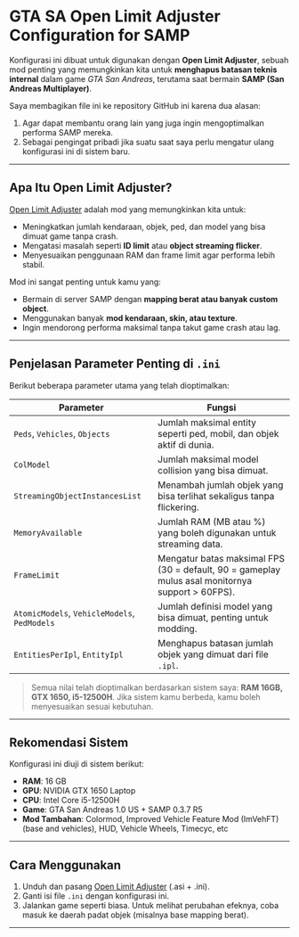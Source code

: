 # GTA SA Open Limit Adjuster Configuration for SAMP

Konfigurasi ini dibuat untuk digunakan dengan **Open Limit Adjuster**, sebuah mod penting yang memungkinkan kita untuk **menghapus batasan teknis internal** dalam game *GTA San Andreas*, terutama saat bermain **SAMP (San Andreas Multiplayer)**.

Saya membagikan file ini ke repository GitHub ini karena dua alasan:
1. Agar dapat membantu orang lain yang juga ingin mengoptimalkan performa SAMP mereka.
2. Sebagai pengingat pribadi jika suatu saat saya perlu mengatur ulang konfigurasi ini di sistem baru.

---

## Apa Itu Open Limit Adjuster?

[Open Limit Adjuster](https://github.com/GTAmodding/III.VC.SA.LimitAdjuster) adalah mod yang memungkinkan kita untuk:
- Meningkatkan jumlah kendaraan, objek, ped, dan model yang bisa dimuat game tanpa crash.
- Mengatasi masalah seperti **ID limit** atau **object streaming flicker**.
- Menyesuaikan penggunaan RAM dan frame limit agar performa lebih stabil.

Mod ini sangat penting untuk kamu yang:
- Bermain di server SAMP dengan **mapping berat atau banyak custom object**.
- Menggunakan banyak **mod kendaraan, skin, atau texture**.
- Ingin mendorong performa maksimal tanpa takut game crash atau lag.

---

## Penjelasan Parameter Penting di `.ini`

Berikut beberapa parameter utama yang telah dioptimalkan:

| Parameter                    | Fungsi                                                                 |
|-----------------------------|------------------------------------------------------------------------|
| `Peds`, `Vehicles`, `Objects`     | Jumlah maksimal entity seperti ped, mobil, dan objek aktif di dunia.       |
| `ColModel`                  | Jumlah maksimal model collision yang bisa dimuat.                     |
| `StreamingObjectInstancesList` | Menambah jumlah objek yang bisa terlihat sekaligus tanpa flickering.     |
| `MemoryAvailable`           | Jumlah RAM (MB atau %) yang boleh digunakan untuk streaming data.     |
| `FrameLimit`                | Mengatur batas maksimal FPS (30 = default, 90 = gameplay mulus asal monitornya support > 60FPS).      |
| `AtomicModels`, `VehicleModels`, `PedModels` | Jumlah definisi model yang bisa dimuat, penting untuk modding.      |
| `EntitiesPerIpl`, `EntityIpl`     | Menghapus batasan jumlah objek yang dimuat dari file `.ipl`.           |

> Semua nilai telah dioptimalkan berdasarkan sistem saya: **RAM 16GB, GTX 1650, i5-12500H**. Jika sistem kamu berbeda, kamu boleh menyesuaikan sesuai kebutuhan.

---

## Rekomendasi Sistem

Konfigurasi ini diuji di sistem berikut:
- **RAM**: 16 GB  
- **GPU**: NVIDIA GTX 1650 Laptop  
- **CPU**: Intel Core i5-12500H  
- **Game**: GTA San Andreas 1.0 US + SAMP 0.3.7 R5  
- **Mod Tambahan**: Colormod, Improved Vehicle Feature Mod (ImVehFT) (base and vehicles), HUD, Vehicle Wheels, Timecyc, etc

---

## Cara Menggunakan

1. Unduh dan pasang [Open Limit Adjuster](https://github.com/GTAmodding/III.VC.SA.LimitAdjuster/releases) (.asi + .ini).
2. Ganti isi file `.ini` dengan konfigurasi ini.
3. Jalankan game seperti biasa. Untuk melihat perubahan efeknya, coba masuk ke daerah padat objek (misalnya base mapping berat).

---
